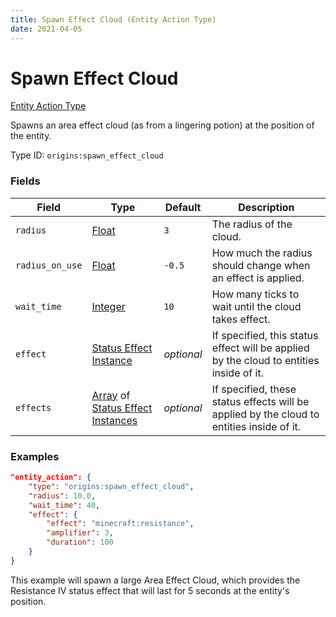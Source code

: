 ```yaml
---
title: Spawn Effect Cloud (Entity Action Type)
date: 2021-04-05
---
```


# Spawn Effect Cloud

[Entity Action Type](../entity_action_types.md)

Spawns an area effect cloud (as from a lingering potion) at the position of the entity.

Type ID: `origins:spawn_effect_cloud`


### Fields

Field  | Type | Default | Description
-------|------|---------|-------------
`radius` | [Float](../data_types/float.md) | `3` | The radius of the cloud.
`radius_on_use` | [Float](../data_types/float.md) | `-0.5` | How much the radius should change when an effect is applied.
`wait_time` | [Integer](../data_types/integer.md) | `10` | How many ticks to wait until the cloud takes effect.
`effect` | [Status Effect Instance](../data_types/status_effect_instance.md) | _optional_ | If specified, this status effect will be applied by the cloud to entities inside of it.
`effects` | [Array](../data_types/array.md) of [Status Effect Instances](../data_types/status_effect_instance.md) | _optional_ | If specified, these status effects will be applied by the cloud to entities inside of it.


### Examples

```json
"entity_action": {
    "type": "origins:spawn_effect_cloud",
    "radius": 10.0,
    "wait_time": 40,
    "effect": {
        "effect": "minecraft:resistance",
        "amplifier": 3,
        "duration": 100
    }
}
```

This example will spawn a large Area Effect Cloud, which provides the Resistance IV status effect that will last for 5 seconds at the entity's position.
